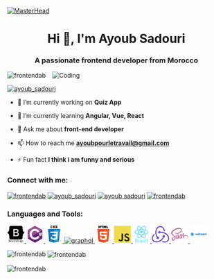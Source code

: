 [![MasterHead](https://1.bp.blogspot.com/-7A4WynwLsMw/XbBpCXG8fHI/AAAAAAAAMt4/uOa1bpLskYgrwGbllhSu2SDj_Mig8SXJQCLcBGAsYHQ/s1600/2000_600px.gif)](https://frontendab.io)
<h1 align="center">Hi 👋, I'm Ayoub Sadouri</h1>
<h3 align="center">A passionate frontend developer from Morocco</h3>
<img align="right" alt="Coding" width="400" src="https://th.bing.com/th/id/R.e1f3413bf5036045713341394f617225?rik=UQJfe%2fYIXZvk0g&pid=ImgRaw&r=0">

<p align="left"> <img src="https://komarev.com/ghpvc/?username=frontendab&label=Profile%20views&color=0e75b6&style=flat" alt="frontendab" /> </p>

<p align="left"> <a href="https://twitter.com/ayoub_sadouri" target="blank"><img src="https://img.shields.io/twitter/follow/ayoub_sadouri?logo=twitter&style=for-the-badge" alt="ayoub_sadouri" /></a> </p>

- 🔭 I’m currently working on **Quiz App**

- 🌱 I’m currently learning **Angular, Vue, React**

- 💬 Ask me about **front-end developer**

- 📫 How to reach me **ayoubpourletravail@gmail.com**

- ⚡ Fun fact **I think i am funny and serious**

<h3 align="left">Connect with me:</h3>
<p align="left">
<a href="https://codepen.io/frontendab" target="blank"><img align="center" src="https://raw.githubusercontent.com/rahuldkjain/github-profile-readme-generator/master/src/images/icons/Social/codepen.svg" alt="frontendab" height="30" width="40" /></a>
<a href="https://twitter.com/ayoub_sadouri" target="blank"><img align="center" src="https://raw.githubusercontent.com/rahuldkjain/github-profile-readme-generator/master/src/images/icons/Social/twitter.svg" alt="ayoub_sadouri" height="30" width="40" /></a>
<a href="https://fb.com/ayoub sadouri" target="blank"><img align="center" src="https://raw.githubusercontent.com/rahuldkjain/github-profile-readme-generator/master/src/images/icons/Social/facebook.svg" alt="ayoub sadouri" height="30" width="40" /></a>
<a href="https://instagram.com/frontendab" target="blank"><img align="center" src="https://raw.githubusercontent.com/rahuldkjain/github-profile-readme-generator/master/src/images/icons/Social/instagram.svg" alt="frontendab" height="30" width="40" /></a>
</p>

<h3 align="left">Languages and Tools:</h3>
<p align="left"> <a href="https://getbootstrap.com" target="_blank" rel="noreferrer"> <img src="https://raw.githubusercontent.com/devicons/devicon/master/icons/bootstrap/bootstrap-plain-wordmark.svg" alt="bootstrap" width="40" height="40"/> </a> <a href="https://www.w3schools.com/cs/" target="_blank" rel="noreferrer"> <img src="https://raw.githubusercontent.com/devicons/devicon/master/icons/csharp/csharp-original.svg" alt="csharp" width="40" height="40"/> </a> <a href="https://www.w3schools.com/css/" target="_blank" rel="noreferrer"> <img src="https://raw.githubusercontent.com/devicons/devicon/master/icons/css3/css3-original-wordmark.svg" alt="css3" width="40" height="40"/> </a> <a href="https://graphql.org" target="_blank" rel="noreferrer"> <img src="https://www.vectorlogo.zone/logos/graphql/graphql-icon.svg" alt="graphql" width="40" height="40"/> </a> <a href="https://www.w3.org/html/" target="_blank" rel="noreferrer"> <img src="https://raw.githubusercontent.com/devicons/devicon/master/icons/html5/html5-original-wordmark.svg" alt="html5" width="40" height="40"/> </a> <a href="https://developer.mozilla.org/en-US/docs/Web/JavaScript" target="_blank" rel="noreferrer"> <img src="https://raw.githubusercontent.com/devicons/devicon/master/icons/javascript/javascript-original.svg" alt="javascript" width="40" height="40"/> </a> <a href="https://reactjs.org/" target="_blank" rel="noreferrer"> <img src="https://raw.githubusercontent.com/devicons/devicon/master/icons/react/react-original-wordmark.svg" alt="react" width="40" height="40"/> </a> <a href="https://redux.js.org" target="_blank" rel="noreferrer"> <img src="https://raw.githubusercontent.com/devicons/devicon/master/icons/redux/redux-original.svg" alt="redux" width="40" height="40"/> </a> <a href="https://sass-lang.com" target="_blank" rel="noreferrer"> <img src="https://raw.githubusercontent.com/devicons/devicon/master/icons/sass/sass-original.svg" alt="sass" width="40" height="40"/> </a> <a href="https://webpack.js.org" target="_blank" rel="noreferrer"> <img src="https://raw.githubusercontent.com/devicons/devicon/d00d0969292a6569d45b06d3f350f463a0107b0d/icons/webpack/webpack-original-wordmark.svg" alt="webpack" width="40" height="40"/> </a> </p>

<p><img align="left" src="https://github-readme-stats.vercel.app/api/top-langs?username=frontendab&show_icons=true&locale=en&layout=compact" alt="frontendab" /></p>

<p>&nbsp;<img align="center" src="https://github-readme-stats.vercel.app/api?username=frontendab&show_icons=true&locale=en" alt="frontendab" /></p>

<p><img align="center" src="https://github-readme-streak-stats.herokuapp.com/?user=frontendab&" alt="frontendab" /></p>
